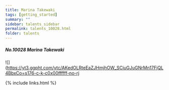 ```yaml
---
title: Marina Takewaki  
tags: [getting_started]
summary: ""
sidebar: talents_sidebar
permalink: talents_10028.html
folder: talents
---
```



##### No.10028 Marina Takewaki  

![](https://yt3.ggpht.com/ytc/AKedOLRteEaZJHmjhOW_SCiuGJuGNrMn17FjQL4BbxCo=s176-c-k-c0x00ffffff-no-rj





{% include links.html %}
